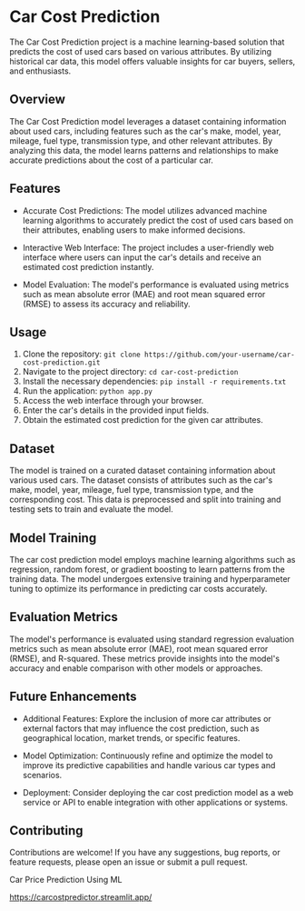 # Car Cost Prediction

The Car Cost Prediction project is a machine learning-based solution that predicts the cost of used cars based on various attributes. By utilizing historical car data, this model offers valuable insights for car buyers, sellers, and enthusiasts.

## Overview

The Car Cost Prediction model leverages a dataset containing information about used cars, including features such as the car's make, model, year, mileage, fuel type, transmission type, and other relevant attributes. By analyzing this data, the model learns patterns and relationships to make accurate predictions about the cost of a particular car.

## Features

- Accurate Cost Predictions: The model utilizes advanced machine learning algorithms to accurately predict the cost of used cars based on their attributes, enabling users to make informed decisions.

- Interactive Web Interface: The project includes a user-friendly web interface where users can input the car's details and receive an estimated cost prediction instantly.

- Model Evaluation: The model's performance is evaluated using metrics such as mean absolute error (MAE) and root mean squared error (RMSE) to assess its accuracy and reliability.

## Usage

1. Clone the repository: `git clone https://github.com/your-username/car-cost-prediction.git`
2. Navigate to the project directory: `cd car-cost-prediction`
3. Install the necessary dependencies: `pip install -r requirements.txt`
4. Run the application: `python app.py`
5. Access the web interface through your browser.
6. Enter the car's details in the provided input fields.
7. Obtain the estimated cost prediction for the given car attributes.

## Dataset

The model is trained on a curated dataset containing information about various used cars. The dataset consists of attributes such as the car's make, model, year, mileage, fuel type, transmission type, and the corresponding cost. This data is preprocessed and split into training and testing sets to train and evaluate the model.

## Model Training

The car cost prediction model employs machine learning algorithms such as regression, random forest, or gradient boosting to learn patterns from the training data. The model undergoes extensive training and hyperparameter tuning to optimize its performance in predicting car costs accurately.

## Evaluation Metrics

The model's performance is evaluated using standard regression evaluation metrics such as mean absolute error (MAE), root mean squared error (RMSE), and R-squared. These metrics provide insights into the model's accuracy and enable comparison with other models or approaches.

## Future Enhancements

- Additional Features: Explore the inclusion of more car attributes or external factors that may influence the cost prediction, such as geographical location, market trends, or specific features.

- Model Optimization: Continuously refine and optimize the model to improve its predictive capabilities and handle various car types and scenarios.

- Deployment: Consider deploying the car cost prediction model as a web service or API to enable integration with other applications or systems.

## Contributing

Contributions are welcome! If you have any suggestions, bug reports, or feature requests, please open an issue or submit a pull request.

Car Price Prediction Using ML

https://carcostpredictor.streamlit.app/

